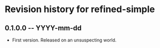 # Revision history for refined-simple

## 0.1.0.0 -- YYYY-mm-dd

* First version. Released on an unsuspecting world.
